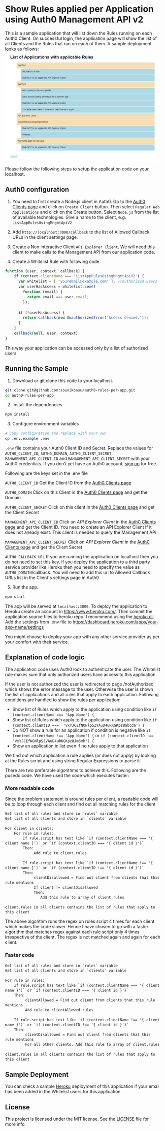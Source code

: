 # Show Rules applied per Application using Auth0 Management API v2

This is a sample application that will list down the Rules running on each Auth0 Client. On successful login, the 
application page will show the list of all Clients and the Rules that run on each of them. A sample deployment looks as 
follows:
![App screenshot](/doc/app-screenshot.png?raw=true)

Please follow the following steps to setup the application code on your localhost.

## Auth0 configuration
1. You need to first create a Node.js client in Auth0. Go to the [Auth0 Clients page](https://manage.auth0.com/#/clients) and click on `Create Client` button. Then select `Regular Web Applications` and click on the Create 
button. Select `Node.js` from the list of available technologies. Give a name to the client, e.g. `ListAppRulesUsingMngmtApiV2`

2. Add `http://localhost:3000/callback` to the list of Allowed Callback URLs in the client settings page.

3. Create a Non Interactive Client `API Explorer Client`. We will need this client to make calls to the Management API 
from our application code.

4. Create a Whitelist Rule with following code
```javascript
function (user, context, callback) {
    if (context.clientName === 'ListAppRulesUsingMngmtApiV2') {
      var whitelist = [ 'youremail@example.com' ]; //authorized users
      var userHasAccess = whitelist.some(
        function (email) {
          return email === user.email;
        });

      if (!userHasAccess) {
        return callback(new UnauthorizedError('Access denied.'));
      }
    }
    callback(null, user, context);
}
```
This way your application can be accessed only by a list of authorized users


## Running the Sample

1. Download or git clone this code to your localhost.

```bash
git clone git@github.com:souvikbasu/auth0-rules-per-app.git
cd auth0-rules-per-app
```
2. Install the dependencies.

```bash
npm install
```

3. Configure environment variables
```bash
# copy configuration and replace with your own
cp .env.example .env
```

`.env` file contains your Auth0 Client ID and Secret. Replace 
the values for `AUTH0_CLIENT_ID`, `AUTH0_DOMAIN`, `AUTH0_CLIENT_SECRET`, `MANAGEMENT_API_CLIENT_ID` and `MANAGEMENT_API_CLIENT_SECRET` with your Auth0 credentials. If 
you don't  yet have an Auth0 account, [sign up](https://auth0.com/signup) for free.

Following are the keys set in the .env file

`AUTH0_CLIENT_ID` Get the Client ID from the [Auth0 Clients page](https://manage.auth0.com/#/clients)

`AUTH0_DOMAIN` Click on this Client in the [Auth0 Clients page](https://manage.auth0.com/#/clients) and get the 
Domain 

`AUTH0_CLIENT_SECRET` Click on this client in the [Auth0 Clients page](https://manage.auth0.com/#/clients) and get 
the Client Secret

`MANAGEMENT_API_CLIENT_ID` Click on *API Explorer Client* in the [Auth0 Clients page](https://manage.auth0.com/#/clients) and get the Client ID. You need to create an API Explorer Client if it does not already exist. This 
client is needed to query the Management API

`MANAGEMENT_API_CLIENT_SECRET`  Click on *API Explorer Client* in the [Auth0 Clients page](https://manage.auth0.com/#/clients) and get the Client Secret
 
`AUTH0_CALLBACK_URL` If you are running the application on localhost then you do not need to set this key. If you 
deploy the application to a third party service provider like Heroku then you need to specify the value as 
`AUTH0_DOMAIN`/callback. You will need to add this url to Allowed Callback URLs list in the Client's settings page in Auth0



5. Run the app.

```bash
npm start
```

The app will be served at `localhost:3000`. To deploy the application to Heroku create an account in https://www.heroku.com/. Then commit the application source files to heroku repo. I recommend using the [heroku cli](https://devcenter.heroku.com/articles/heroku-cli) Add the 
settings from .env file to 
https://dashboard.heroku.com/apps/your-app-name/settings

You might choose to deploy your app with any other service provider as per your comfort with their service.


## Explanation of code logic
The application code uses Auth0 lock to authenticate the user. The Whitelist rule makes sure that only authorized 
users have access to this application.
 
If the user is not authorized the user is redirected to page /notAuthorized which shows the error message to the user.
Otherwise the user is shown the list of applications and all rules that apply to each application. Following 
conditions are handled to show the rules per application:
* Show list of Rules which apply to the application using condition like `if (context.clientName === 'App Name') {`
* Show list of Rules which apply to the application using condition like `if (context.clientID === 
'VxYJCEfNONlpSZVAuD4uRKGKpz8abcda') {`
* Do NOT show a rule for an application if condition is negative like `if (context.clientName !== 'App Name') {` or 
`if (context.clientID !== 'VxYJCEfNONlpSZVAuD4uRKGKpz8Jm6mh') {`
* Show an application in list even if no rules apply to that application
 
We find out which application a rule applies (or does not apply) by looking at the Rules script and using string 
Regular Expressions to parse it.

There are two preferable algorithms to achieve this. Following are the pusedo code. We have used the code which 
executes faster:
### More readable code
Since the problem statement is around rules per client, a readable code will be to loop through each client and find out all matching rules for the client

```
Get list of all rules and store in `rules` variable
Get list of all clients and store in `clients` variable

For client in clients:
    For rule in rules:
        If rule.script has text like `if (context.clientName === '{ client name }')` or `if (context.clientID === '{ client id }')`
        Then: 
             Add rule to client.rules
            
        If rule.script has text like `if (context.clientName !== '{ client name }')` or `if (context.clientID !== '{ client id }')`
        Then: 
             clientDisallowed = Find out client from clients that this rule mentions 
             If client != clientDisallowed
             Then:
                Add this rule to array of client.rules
             
client.rules in all clients contains the list of rules that apply to this client                    
```
 
The above algorithm runs the regex on rules script 4 times for each client which makes the code slower. 
Hence I have chosen to go with a faster algorithm that matches regex against each rule script only 4 times 
irrespective of the client. The regex is not matched again and again for each client.
 
### Faster code
```
Get list of all rules and store in `rules` variable
Get list of all clients and store in `clients` variable

For rule in rules:
    If rule.script has text like `if (context.clientName === '{ client name }')` or `if (context.clientID === '{ client id }')`
    Then: 
         clientAllowed = Find out client from clients that this rule mentions 
         Add rule to clientAllowed.rules
        
    If rule.script has text like `if (context.clientName !== '{ client name }')` or `if (context.clientID !== '{ client id }')`
    Then: 
         clientDisallowed = Find out client from clients that this rule mentions 
         For all other clients, Add this rule to array of client.rules
             
client.rules in all clients contains the list of rules that apply to this client                    
```
 

## Sample Deployment
You can check a sample [Heroku](https://auth0-rules-per-app.herokuapp.com) deployment of this application if your 
email has been added in the Whitelist users for this application.

## License

This project is licensed under the MIT license. See the [LICENSE](LICENSE) file for more info.
